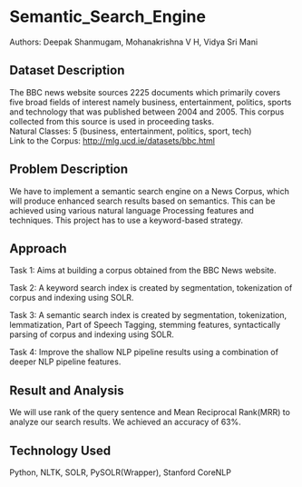 # Semantic_Search_Engine

Authors: Deepak Shanmugam, Mohanakrishna V H, Vidya Sri Mani

## Dataset Description

The BBC news website sources 2225 documents which primarily covers five broad fields of interest namely business, entertainment, politics, sports and technology that was published between 2004 and 2005. This corpus collected from this source is used in proceeding tasks.  
Natural Classes: 5 (business, entertainment, politics, sport, tech)  
Link to the Corpus: http://mlg.ucd.ie/datasets/bbc.html

## Problem Description

We have to implement a semantic search engine on a News Corpus, which will produce enhanced search results based on semantics. This can be achieved using various natural language Processing features and techniques. This project has to use a keyword-based strategy.

## Approach

Task 1: Aims at building a corpus obtained from the BBC News website.

Task 2: A keyword search index is created by segmentation, tokenization of corpus and indexing using SOLR.

Task 3: A semantic search index is created by segmentation, tokenization, lemmatization, Part of Speech Tagging, stemming features, syntactically parsing of corpus and indexing using SOLR.

Task 4: Improve the shallow NLP pipeline results using a combination of deeper NLP pipeline features.

## Result and Analysis

We will use rank of the query sentence and Mean Reciprocal Rank(MRR) to analyze our search results. We achieved an accuracy of 63%.

## Technology Used

Python, NLTK, SOLR, PySOLR(Wrapper), Stanford CoreNLP
